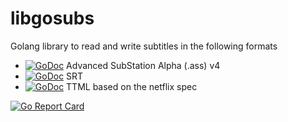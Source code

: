 # libgosubs
Golang library to read and write subtitles in the following formats
-  [![GoDoc](https://godoc.org/github.com/wargarblgarbl/libgosubs/ass?status.svg)](https://godoc.org/github.com/wargarblgarbl/libgosubs/ass) Advanced SubStation Alpha (.ass) v4
- [![GoDoc](https://godoc.org/github.com/wargarblgarbl/libgosubs/srt?status.svg)](https://godoc.org/github.com/wargarblgarbl/libgosubs/srt) SRT 
-  [![GoDoc](https://godoc.org/github.com/wargarblgarbl/libgosubs/ttml?status.svg)](https://godoc.org/github.com/wargarblgarbl/libgosubs/ttml) TTML based on the netflix spec

[![Go Report Card](https://goreportcard.com/badge/github.com/wargarblgarbl/libgosubs)](https://goreportcard.com/report/github.com/wargarblgarbl/libgosubs)
